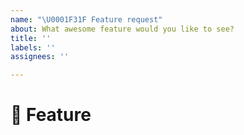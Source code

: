 ```yaml
---
name: "\U0001F31F Feature request"
about: What awesome feature would you like to see?
title: ''
labels: ''
assignees: ''

---
```


# 🌟 Feature
<!-- Describe feature in detail, provide examples if possible. -->
